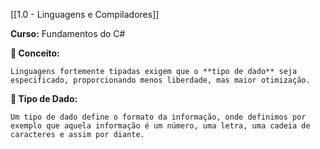 
[[1.0 - Linguagens e Compiladores]]

**Curso:** Fundamentos do C#  

**📖 Conceito:**

```
Linguagens fortemente tipadas exigem que o **tipo de dado** seja especificado, proporcionando menos liberdade, mas maior otimização.
```

**📖 Tipo de Dado:**

```
Um tipo de dado define o formato da informação, onde definimos por exemplo que aquela informação é um número, uma letra, uma cadeia de caracteres e assim por diante.
```


